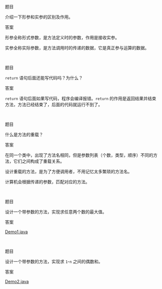题目

介绍一下形参和实参的区别及作用。

答案

形参全称形式参数，是方法定义时的参数，作用是接收实参。

实参全称实际参数，是方法调用时的传递的数据，它是真正参与运算的数据。

<br>

题目

`return` 语句后面还能写代码吗？为什么？

答案

`return` 语句后面如果写代码，程序会编译报错。`return` 的作用是返回结果并结束方法，方法已经结束了，后面的代码就运行不到了。

<br>

题目

什么是方法的重载？

答案

在同一个类中，出现了方法名相同，但是参数列表（个数，类型，顺序）不同的方法，它们之间构成了重载关系。

设计重载的方法，是为了方便调用者，不用记忆太多繁琐的方法名。

计算机会根据传递的参数，匹配对应的方法。

<br>

题目

设计一个带参数的方法，实现求任意两个数的最大值。

答案

[Demo1.java](./src/day4/Demo1.java)

<br>

题目

设计一个带参数的方法，实现求 `1`-`n` 之间的偶数和。

答案

[Demo2.java](./src/day4/Demo2.java)